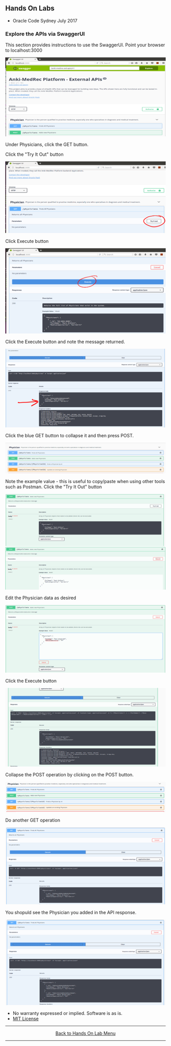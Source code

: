 ## Hands On Labs

- Oracle Code Sydney July 2017

### Explore the APIs via SwaggerUI

This section provides instructions to use the SwaggerUI.
Point your browser to localhost:3000

<img src="./img/swagger1.PNG" />

Under Physicians, click the GET button.

Click the "Try It Out" button

<img src="./img/swagger2.PNG" />

Click Execute button 

<img src="./img/swagger3.PNG" />

Click the Execute button and note the message returned.

<img src="./img/swagger4.PNG" />

Click the blue GET button to collapse it and then press POST.

<img src="./img/swagger5.PNG" />

Note the example value - this is useful to copy/paste when using other tools such as Postman.
Click the "Try It Out" button 

<img src="./img/swagger6.PNG" />

<img src="./img/swagger7.PNG" />

Edit the Physician data as desired

<img src="./img/swagger8.PNG" />

Click the Execute button

<img src="./img/swagger9.PNG" />

Collapse the POST operation by clicking on the POST button.

<img src="./img/swagger10.PNG" />

Do another GET operation 

<img src="./img/swagger11.PNG" />

You shopuld see the Physician you added in the API response.

<img src="./img/swagger12.PNG" />


* No warranty expressed or implied.  Software is as is.
* [MIT License](http://www.opensource.org/licenses/mit-license.html)

<hr />
<center>
<a href="../../handsonlabs" class="btn" >Back to Hands On Lab Menu</a>
<center />
<hr />

